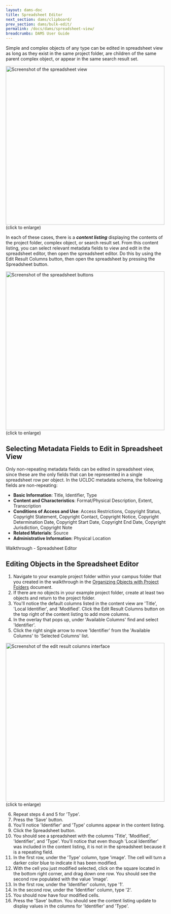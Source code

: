 ```yaml
---
layout: dams-doc
title: Spreadsheet Editor
next_section: dams/clipboard/
prev_section: dams/bulk-edit/
permalink: /docs/dams/spreadsheet-view/
breadcrumbs: DAMS User Guide
---
```


Simple and complex objects of any type can be edited in spreadsheet view as long as they exist in the same project folder, are children of the same parent complex object, or appear in the same search result set. 

<a class="img-popup" href="{{ site.url }}{{ site.baseurl }}/images/spreadsheet-view.png">
  <img src="{{ site.url }}{{ site.baseurl }}/images/spreadsheet-view.png" alt="Screenshot of the spreadsheet view" style="width: 500px">
</a>
<br>(click to enlarge)

In each of these cases, there is a **_content listing_** displaying the contents of the project folder, complex object, or search result set. From this content listing, you can select relevant metadata fields to view and edit in the spreadsheet editor, then open the spreadsheet editor. Do this by using the Edit Result Columns button, then open the spreadsheet by pressing the Spreadsheet button. 

<a class="img-popup" href="{{ site.url }}{{ site.baseurl }}/images/spreadsheet-buttons.png">
  <img src="{{ site.url }}{{ site.baseurl }}/images/spreadsheet-buttons.png" alt="Screenshot of the spreadsheet buttons" style="width: 500px">
</a>
<br>(click to enlarge)

## Selecting Metadata Fields to Edit in Spreadsheet View

Only non-repeating metadata fields can be edited in spreadsheet view, since these are the only fields that can be represented in a single spreadsheet row per object. In the UCLDC metadata schema, the following fields are non-repeating: 

- **Basic Information**: Title, Identifier, Type 
- **Content and Characteristics**: Format/Physical Description, Extent, Transcription
- **Conditions of Access and Use**: Access Restrictions, Copyright Status, Copyright Statement, Copyright Contact, Copyright Notice, Copyright Determination Date, Copyright Start Date, Copyright End Date, Copyright Jurisdiction, Copyright Note
- **Related Materials**: Source
- **Administrative Information**: Physical Location

<div class="walkthrough new">Walkthrough - Spreadsheet Editor</div>

## Editing Objects in the Spreadsheet Editor

1. Navigate to your example project folder within your campus folder that you created in the walkthrough in the <a href="{{ site.url }}{{ site.baseurl}}/docs/dams/organization/">Organizing Objects with Project Folders</a> document. 
2. If there are no objects in your example project folder, create at least two objects and return to the project folder. 
3. You'll notice the default columns listed in the content view are 'Title', 'Local Identifier', and 'Modified'. Click the Edit Result Columns button on the top right of the content listing to add more columns. 
4. In the overlay that pops up, under 'Available Columns' find and select 'Identifier'. 
5. Click the right single arrow to move 'Identifier' from the 'Available Columns' to 'Selected Columns' list. 

<a class="img-popup" href="{{ site.url }}{{ site.baseurl }}/images/edit-results-columns.png">
  <img src="{{ site.url }}{{ site.baseurl }}/images/edit-results-columns.png" alt="Screenshot of the edit result columns interface" style="width: 500px">
</a>
<br>(click to enlarge)

<ol start="6">
<li>Repeat steps 4 and 5 for 'Type'. </li>
<li>Press the 'Save' button. </li>
<li>You'll notice 'Identifier' and 'Type' columns appear in the content listing. </li>
<li>Click the Spreadsheet button. </li>
<li>You should see a spreadsheet with the columns 'Title', 'Modified', 'Identifier', and 'Type'. You'll notice that even though 'Local Identifier' was included in the content listing, it is not in the spreadsheet because it is a repeating field. </li>
<li>In the first row, under the 'Type' column, type 'image'. The cell will turn a darker color blue to indicate it has been modified. </li>
<li>With the cell you just modified selected, click on the square located in the bottom right corner, and drag down one row. You should see the second row populated with the value 'image'. </li>
<li>In the first row, under the 'Identifier' column, type '1'. </li>
<li>In the second row, under the 'Identifier' column, type '2'. </li>
<li>You should now have four modified cells. </li>
<li>Press the 'Save' button. You should see the content listing update to display values in the columns for 'Identifier' and 'Type'. </li>
</ol>
